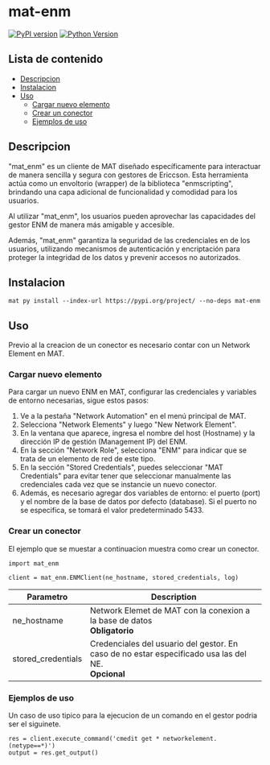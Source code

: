 # mat-enm

[![PyPI version](https://img.shields.io/pypi/v/mat-vertica?color=brightgreen&label=PyPI%20package)](https://pypi.org/project/mat-enm/)
[![Python Version](https://img.shields.io/pypi/pyversions/vertica-python.svg)](https://www.python.org/downloads/)

## Lista de contenido

* [Descripcion](#descripcion)
* [Instalacion](#instalacion)
* [Uso](#uso)
  * [Cargar nuevo elemento](#cargar-nuevo-elemento)
  * [Crear un conector](#crear-un-conector)
  * [Ejemplos de uso](#ejemplos-de-uso)
  

## Descripcion
"mat_enm" es un cliente de MAT diseñado específicamente para interactuar de manera sencilla y segura con gestores de Ericcson. Esta herramienta actúa como un envoltorio (wrapper) de la biblioteca "enmscripting", brindando una capa adicional de funcionalidad y comodidad para los usuarios.

Al utilizar "mat_enm", los usuarios pueden aprovechar las capacidades del gestor ENM de manera más amigable y accesible.

Además, "mat_enm" garantiza la seguridad de las credenciales en de los usuarios, utilizando mecanismos de autenticación y encriptación para proteger la integridad de los datos y prevenir accesos no autorizados.


## Instalacion

```
mat py install --index-url https://pypi.org/project/ --no-deps mat-enm
```

## Uso

Previo al la creacion de un conector es necesario contar con un Network Element en MAT.

### Cargar nuevo elemento
Para cargar un nuevo ENM en MAT, configurar las credenciales y variables de entorno necesarias, sigue estos pasos:

1. Ve a la pestaña "Network Automation" en el menú principal de MAT.
2. Selecciona "Network Elements" y luego "New Network Element".
3. En la ventana que aparece, ingresa el nombre del host (Hostname) y la dirección IP de gestión (Management IP) del ENM.
4. En la sección "Network Role", selecciona "ENM" para indicar que se trata de un elemento de red de este tipo.
5. En la sección "Stored Credentials", puedes seleccionar "MAT Credentials" para evitar tener que seleccionar manualmente las credenciales cada vez que se instancie un nuevo conector.
6. Además, es necesario agregar dos variables de entorno: el puerto (port) y el nombre de la base de datos por defecto (database). Si el puerto no se especifica, se tomará el valor predeterminado 5433.

### Crear un conector

El ejemplo que se muestar a continuacion muestra como crear un conector.

```
import mat_enm

client = mat_enm.ENMClient(ne_hostname, stored_credentials, log)
```

| Parametro | Description |
| --- | --- |
| ne_hostname | Network Elemet de MAT con la conexion a la base de datos <br>**Obligatorio** |
| stored_credentials | Credenciales del usuario del gestor. En caso de no estar especificado usa las del NE. <br>**Opcional** |

### Ejemplos de uso

Un caso de uso tipico para la ejecucion de un comando en el gestor podria ser el siguinete.

```
res = client.execute_command('cmedit get * networkelement.(netype==*)')
output = res.get_output()
```